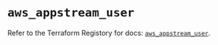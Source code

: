 # `aws_appstream_user`

Refer to the Terraform Registory for docs: [`aws_appstream_user`](https://registry.terraform.io/providers/hashicorp/aws/5.15.0/docs/resources/appstream_user).
